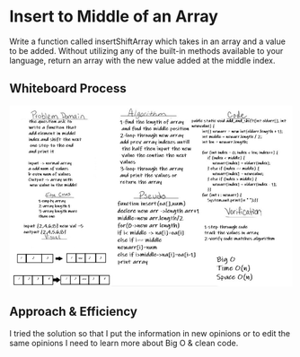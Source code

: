 # Insert to Middle of an Array
Write a function called insertShiftArray which takes in an array and a value to be added. Without utilizing any of the built-in methods available to your language, return an array with the new value added at the middle index.


## Whiteboard Process
![Middle](code_2.jpg)



## Approach & Efficiency
I tried the solution so that I put the information in new opinions or to edit the same opinions 
I need to learn more about Big O & clean code.
